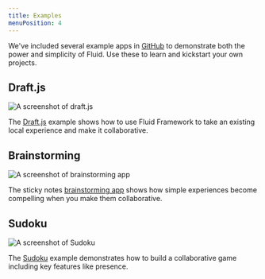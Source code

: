 ```yaml
---
title: Examples
menuPosition: 4
---
```


We've included several example apps in [GitHub](https://github.com/microsoft/FluidExamples) to demonstrate
both the power and simplicity of Fluid. Use these to learn and kickstart your own projects.

## Draft.js

![A screenshot of draft.js](/images/placeholder.svg)

The [Draft.js](https://github.com/microsoft/FluidExamples/tree/main/draft-js) example shows how to use
Fluid Framework to take an existing local experience and make it collaborative.

## Brainstorming

![A screenshot of brainstorming app](/images/placeholder.svg)

The sticky notes [brainstorming app](https://github.com/microsoft/FluidExamples/tree/main/sticky-storm)
shows how simple experiences become compelling when you make them collaborative.

## Sudoku

![A screenshot of Sudoku](/images/placeholder.svg)

The [Sudoku](https://github.com/microsoft/FluidExamples/tree/main/sudoku) example demonstrates how to build
a collaborative game including key features like presence.
